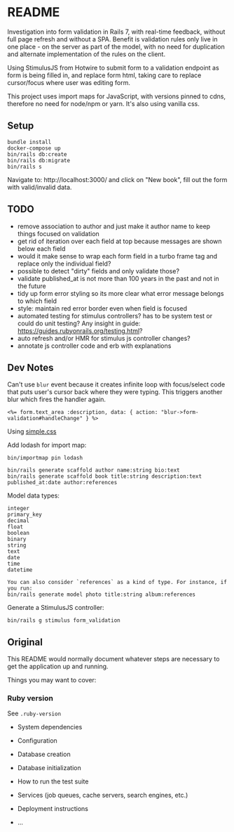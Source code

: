 # README

Investigation into form validation in Rails 7, with real-time feedback, without full page refresh and without a SPA. Benefit is validation rules only live in one place - on the server as part of the model, with no need for duplication and alternate implementation of the rules on the client.

Using StimulusJS from Hotwire to submit form to a validation endpoint as form is being filled in, and replace form html, taking care to replace cursor/focus where user was editing form.

This project uses import maps for JavaScript, with versions pinned to cdns, therefore no need for node/npm or yarn. It's also using vanilla css.

## Setup

```
bundle install
docker-compose up
bin/rails db:create
bin/rails db:migrate
bin/rails s
```

Navigate to: http://localhost:3000/ and click on "New book", fill out the form with valid/invalid data.

## TODO

* remove association to author and just make it author name to keep things focused on validation
* get rid of iteration over each field at top because messages are shown below each field
* would it make sense to wrap each form field in a turbo frame tag and replace only the individual field?
* possible to detect "dirty" fields and only validate those?
* validate published_at is not more than 100 years in the past and not in the future
* tidy up form error styling so its more clear what error message belongs to which field
* style: maintain red error border even when field is focused
* automated testing for stimulus controllers? has to be system test or could do unit testing? Any insight in guide: https://guides.rubyonrails.org/testing.html?
* auto refresh and/or HMR for stimulus js controller changes?
* annotate js controller code and erb with explanations

## Dev Notes

Can't use `blur` event because it creates infinite loop with focus/select code that puts user's cursor back where they were typing. This triggers another blur which fires the handler again.

```erb
<%= form.text_area :description, data: { action: "blur->form-validation#handleChange" } %>
```
Using [simple.css](https://github.com/kevquirk/simple.css)

Add lodash for import map:

```
bin/importmap pin lodash
```

```
bin/rails generate scaffold author name:string bio:text
bin/rails generate scaffold book title:string description:text published_at:date author:references
```

Model data types:

```
integer
primary_key
decimal
float
boolean
binary
string
text
date
time
datetime

You can also consider `references` as a kind of type. For instance, if you run:
bin/rails generate model photo title:string album:references
```

Generate a StimulusJS controller:

```
bin/rails g stimulus form_validation
```

## Original

This README would normally document whatever steps are necessary to get the
application up and running.

Things you may want to cover:

### Ruby version

See `.ruby-version`

* System dependencies

* Configuration

* Database creation

* Database initialization

* How to run the test suite

* Services (job queues, cache servers, search engines, etc.)

* Deployment instructions

* ...
